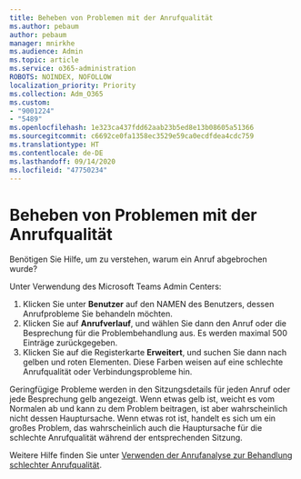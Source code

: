 ```yaml
---
title: Beheben von Problemen mit der Anrufqualität
ms.author: pebaum
author: pebaum
manager: mnirkhe
ms.audience: Admin
ms.topic: article
ms.service: o365-administration
ROBOTS: NOINDEX, NOFOLLOW
localization_priority: Priority
ms.collection: Adm_O365
ms.custom:
- "9001224"
- "5489"
ms.openlocfilehash: 1e323ca437fdd62aab23b5ed8e13b08605a51366
ms.sourcegitcommit: c6692ce0fa1358ec3529e59ca0ecdfdea4cdc759
ms.translationtype: HT
ms.contentlocale: de-DE
ms.lasthandoff: 09/14/2020
ms.locfileid: "47750234"
---
```

# <a name="troubleshoot-call-quality-problems"></a>Beheben von Problemen mit der Anrufqualität

Benötigen Sie Hilfe, um zu verstehen, warum ein Anruf abgebrochen wurde?

Unter Verwendung des Microsoft Teams Admin Centers:

1. Klicken Sie unter **Benutzer** auf den NAMEN des Benutzers, dessen Anrufprobleme Sie behandeln möchten.
2. Klicken Sie auf **Anrufverlauf**, und wählen Sie dann den Anruf oder die Besprechung für die Problembehandlung aus. Es werden maximal 500 Einträge zurückgegeben.
3. Klicken Sie auf die Registerkarte **Erweitert**, und suchen Sie dann nach gelben und roten Elementen. Diese Farben weisen auf eine schlechte Anrufqualität oder Verbindungsprobleme hin.

Geringfügige Probleme werden in den Sitzungsdetails für jeden Anruf oder jede Besprechung gelb angezeigt. Wenn etwas gelb ist, weicht es vom Normalen ab und kann zu dem Problem beitragen, ist aber wahrscheinlich nicht dessen Hauptursache. Wenn etwas rot ist, handelt es sich um ein großes Problem, das wahrscheinlich auch die Hauptursache für die schlechte Anrufqualität während der entsprechenden Sitzung.

Weitere Hilfe finden Sie unter [Verwenden der Anrufanalyse zur Behandlung schlechter Anrufqualität](https://docs.microsoft.com/microsoftteams/use-call-analytics-to-troubleshoot-poor-call-quality#troubleshoot-call-quality-problems-using-call-analytics).
